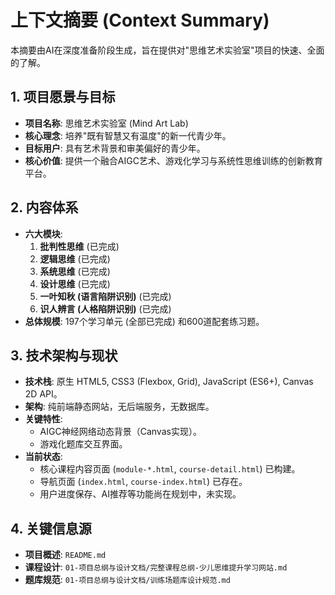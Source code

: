 # 上下文摘要 (Context Summary)

本摘要由AI在深度准备阶段生成，旨在提供对"思维艺术实验室"项目的快速、全面的了解。

## 1. 项目愿景与目标

- **项目名称**: 思维艺术实验室 (Mind Art Lab)
- **核心理念**: 培养"既有智慧又有温度"的新一代青少年。
- **目标用户**: 具有艺术背景和审美偏好的青少年。
- **核心价值**: 提供一个融合AIGC艺术、游戏化学习与系统性思维训练的创新教育平台。

## 2. 内容体系

- **六大模块**: 
    1.  **批判性思维** (已完成)
    2.  **逻辑思维** (已完成)
    3.  **系统思维** (已完成)
    4.  **设计思维** (已完成)
    5.  **一叶知秋 (语言陷阱识别)** (已完成)
    6.  **识人辨言 (人格陷阱识别)** (已完成)
- **总体规模**: 197个学习单元 (全部已完成) 和600道配套练习题。

## 3. 技术架构与现状

- **技术栈**: 原生 HTML5, CSS3 (Flexbox, Grid), JavaScript (ES6+), Canvas 2D API。
- **架构**: 纯前端静态网站，无后端服务，无数据库。
- **关键特性**:
    - AIGC神经网络动态背景（Canvas实现）。
    - 游戏化题库交互界面。
- **当前状态**:
    - 核心课程内容页面 (`module-*.html`, `course-detail.html`) 已构建。
    - 导航页面 (`index.html`, `course-index.html`) 已存在。
    - 用户进度保存、AI推荐等功能尚在规划中，未实现。

## 4. 关键信息源

- **项目概述**: `README.md`
- **课程设计**: `01-项目总纲与设计文档/完整课程总纲-少儿思维提升学习网站.md`
- **题库规范**: `01-项目总纲与设计文档/训练场题库设计规范.md` 
